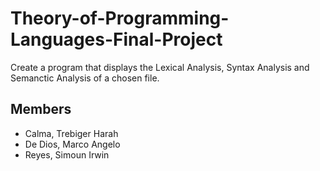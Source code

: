 # Theory-of-Programming-Languages-Final-Project
Create a program that displays the Lexical Analysis, Syntax Analysis and Semanctic Analysis of a chosen file.

## Members
* Calma, Trebiger Harah
* De Dios, Marco Angelo
* Reyes, Simoun Irwin
